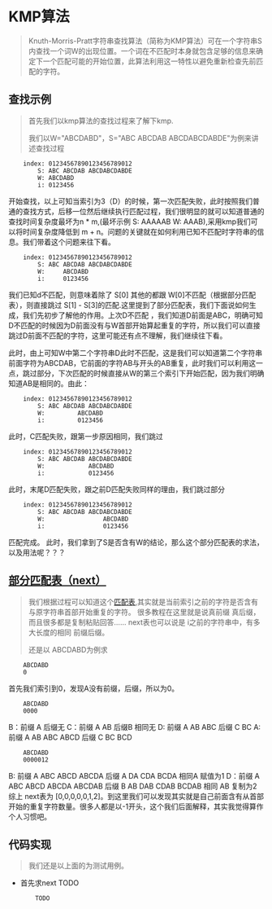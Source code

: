 # KMP算法
> Knuth-Morris-Pratt字符串查找算法（简称为KMP算法）可在一个字符串S内查找一个词W的出现位置。一个词在不匹配时本身就包含足够的信息来确定下一个匹配可能的开始位置，此算法利用这一特性以避免重新检查先前匹配的字符。

## 查找示例 
> 首先我们以kmp算法的查找过程来了解下kmp.
> 
> 我们以W="ABCDABD"，S="ABC ABCDAB ABCDABCDABDE"为例来讲述查找过程
> 
> 
```
    index: 01234567890123456789012
        S: ABC ABCDAB ABCDABCDABDE
        W: ABCDABD
        i: 0123456
```
开始查找，以上可知当索引为3（D）的时候，第一次匹配失败，此时按照我们普通的查找方式，后移一位然后继续执行匹配过程，我们很明显的就可以知道普通的查找时间复杂度最坏为n * m,(最坏示例 S: AAAAAB W: AAAB),采用kmp我们可以将时间复杂度降低到 m + n。问题的关键就在如何利用已知不匹配时字符串的信息。我们带着这个问题来往下看。
```
    index: 01234567890123456789012
        S: ABC ABCDAB ABCDABCDABDE
        W:     ABCDABD
        i:     0123456
```
我们已知d不匹配，则意味着除了 S[0] 其他的都跟 W[0]不匹配（根据部分匹配表），则直接跳过 S[1] - S[3]的匹配.这里提到了部分匹配表，我们下面说如何生成，我们先初步了解他的作用。上次D不匹配 ，我们知道D前面是ABC，明确可知D不匹配的时候因为D前面没有与W首部开始算起重复的字符，所以我们可以直接跳过D前面不匹配的字符，这里可能还有点不理解，我们继续往下看。

此时，由上可知W中第二个字符串D此时不匹配，这是我们可以知道第二个字符串前面字符为ABCDAB，它前面的字符AB与开头的AB重复，此时我们可以利用这一点，跳过部分，下次匹配的时候直接从W的第三个索引下开始匹配，因为我们明确知道AB是相同的。由此：
```
    index: 01234567890123456789012
        S: ABC ABCDAB ABCDABCDABDE
        W:         ABCDABD
        i:         0123456
```
此时，C匹配失败，跟第一步原因相同，我们跳过
```
    index: 01234567890123456789012
        S: ABC ABCDAB ABCDABCDABDE
        W:            ABCDABD
        i:            0123456
```
此时，末尾D匹配失败，跟之前D匹配失败同样的理由，我们跳过部分
```
    index: 01234567890123456789012
        S: ABC ABCDAB ABCDABCDABDE
        W:                ABCDABD
        i:                0123456
```
匹配完成。
此时，我们拿到了S是否含有W的结论，那么这个部分匹配表的求法，以及用法呢？？？
## [部分匹配表（next）](#indextable)
> 我们根据过程可以知道这个[匹配表](/2021/kmp.md#indextable),其实就是当前索引之前的字符是否含有与原字符串首部开始重复的字符。
> 很多教程在这里就是说真前缀 真后缀，而且很多都是复制粘贴回答......
> next表也可以说是 i之前的字符串中，有多大长度的相同 前缀后缀。
> 
> 还是以 ABCDABD为例求
```
    ABCDABD
    0
```
首先我们索引到0，发现A没有前缀，后缀，所以为0。
```
    ABCDABD
    0000
```
B：前缀 A  后缀无
C：前缀 A AB 后缀B 相同无
D: 前缀 A AB ABC 后缀 C BC
A: 前缀 A AB ABC ABCD 后缀 C BC BCD
```
    ABCDABD
    0000012
```
B: 前缀 A ABC ABCD ABCDA 后缀 A DA CDA BCDA 相同A 赋值为1
D：前缀 A  ABC ABCD ABCDA ABCDAB 后缀 B AB DAB CDAB BCDAB 相同 AB 复制为2
综上 next表为 [0,0,0,0,0,1,2]。到这里我们可以发现其实就是自己前面含有从首部开始的重复字符数量。很多人都是以-1开头，这个我们后面解释，其实我觉得算作个人习惯吧。

## 代码实现
> 我们还是以上面的为测试用例。
* 首先求next TODO
    ```
        TODO
    ```